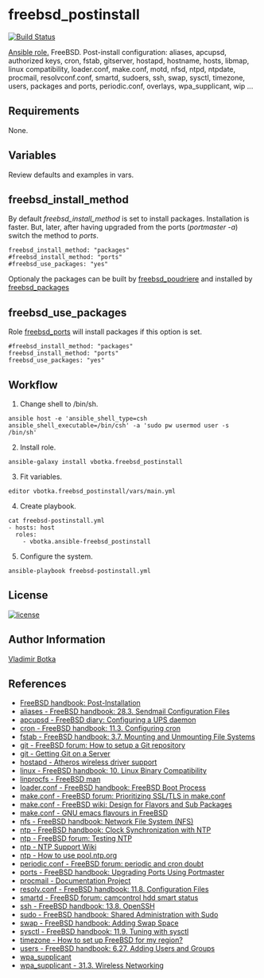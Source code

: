 freebsd_postinstall
===================

[![Build Status](https://travis-ci.org/vbotka/ansible-freebsd-postinstall.svg?branch=master)](https://travis-ci.org/vbotka/ansible-freebsd-postinstall)

[Ansible role.](https://galaxy.ansible.com/vbotka/freebsd_postinstall/) FreeBSD. Post-install configuration: aliases, apcupsd, authorized keys, cron, fstab, gitserver, hostapd, hostname, hosts, libmap, linux compatibility, loader.conf, make.conf, motd, nfsd, ntpd, ntpdate, procmail, resolvconf.conf, smartd, sudoers, ssh, swap, sysctl, timezone, users, packages and ports, periodic.conf,  overlays, wpa_supplicant, wip ...


Requirements
------------

None.


Variables
---------

Review defaults and examples in vars.

freebsd_install_method
----------------------

By default *freebsd_install_method* is set to install packages. Installation is faster. But, later, after having upgraded from the ports (*portmaster -a*) switch the method to *ports*.

```
freebsd_install_method: "packages"
#freebsd_install_method: "ports"
#freebsd_use_packages: "yes"
```

Optionaly the packages can be built by [freebsd_poudriere](https://galaxy.ansible.com/vbotka/freebsd_poudriere) and installed by [freebsd_packages](https://galaxy.ansible.com/vbotka/freebsd_packages)


freebsd_use_packages
--------------------

Role [freebsd_ports](https://galaxy.ansible.com/vbotka/freebsd_ports) will install packages if this option is set.

```
#freebsd_install_method: "packages"
freebsd_install_method: "ports"
freebsd_use_packages: "yes"
```


Workflow
--------

1) Change shell to /bin/sh.

```
ansible host -e 'ansible_shell_type=csh ansible_shell_executable=/bin/csh' -a 'sudo pw usermod user -s /bin/sh'
```

2) Install role.

```
ansible-galaxy install vbotka.freebsd_postinstall
```

3) Fit variables.

```
editor vbotka.freebsd_postinstall/vars/main.yml
```

4) Create playbook.

```
cat freebsd-postinstall.yml
- hosts: host
  roles:
    - vbotka.ansible-freebsd_postinstall
```

5) Configure the system.

```
ansible-playbook freebsd-postinstall.yml
```

License
-------

[![license](https://img.shields.io/badge/license-BSD-red.svg)](https://www.freebsd.org/doc/en/articles/bsdl-gpl/article.html)


Author Information
------------------

[Vladimir Botka](https://botka.link)


References
----------
- [FreeBSD handbook: Post-Installation](https://www.freebsd.org/doc/handbook/bsdinstall-post.html)
- [aliases - FreeBSD handbook: 28.3. Sendmail Configuration Files](http://www.freebsd.org/doc/handbook/sendmail.html)
- [apcupsd - FreeBSD diary: Configuring a UPS daemon](http://www.freebsddiary.org/apcupsd.php)
- [cron - FreeBSD handbook: 11.3. Configuring cron](https://www.freebsd.org/doc/handbook/configtuning-cron.html)
- [fstab - FreeBSD handbook: 3.7. Mounting and Unmounting File Systems](http://www.freebsd.org/doc/handbook/mount-unmount.html)
- [git - FreeBSD forum: How to setup a Git repository](https://forums.freebsd.org/threads/10810/)
- [git - Getting Git on a Server](https://git-scm.com/book/ch4-2.html)
- [hostapd - Atheros wireless driver support](https://wiki.freebsd.org/dev/ath%284%29)
- [linux - FreeBSD handbook: 10. Linux Binary Compatibility](https://www.freebsd.org/doc/handbook/linuxemu.html)
- [linprocfs - FreeBSD man](https://www.freebsd.org/cgi/man.cgi?linprocfs(5))
- [loader.conf - FreeBSD handbook: FreeBSD Boot Process](https://www.freebsd.org/doc/handbook/boot-introduction.html)
- [make.conf - FreeBSD forum: Prioritizing SSL/TLS in make.conf](https://forums.freebsd.org/threads/62930/)
- [make.conf - FreeBSD wiki: Design for Flavors and Sub Packages](https://wiki.freebsd.org/Ports/FlavorsAndSubPackages)
- [make.conf - GNU emacs flavours in FreeBSD](https://ximalas.info/2018/02/02/gnu-emacs-flavours-in-freebsd/)
- [nfs - FreeBSD handbook: Network File System (NFS)](https://www.freebsd.org/doc/handbook/network-nfs.html)
- [ntp - FreeBSD handbook: Clock Synchronization with NTP](http://www.freebsd.org/doc/handbook/network-ntp.html)
- [ntp - FreeBSD forum: Testing NTP](https://forums.freebsd.org/threads/41874/)
- [ntp - NTP Support Wiki](http://support.ntp.org/bin/view/Main/WebHome)
- [ntp - How to use pool.ntp.org](http://www.pool.ntp.org/en/use.html)
- [periodic.conf - FreeBSD forum: periodic and cron doubt](https://forums.freebsd.org/threads/periodic-and-cron-doubt.27471/)
- [ports - FreeBSD handbook: Upgrading Ports Using Portmaster](https://www.freebsd.org/doc/handbook/ports-using.html)
- [procmail - Documentation Project](http://pm-doc.sourceforge.net/)
- [resolv.conf - FreeBSD handbook: 11.8. Configuration Files](http://www.freebsd.org/doc/handbook/configtuning-configfiles.html)
- [smartd - FreeBSD forum: camcontrol hdd smart status](https://forums.freebsd.org/threads/camcontrol-hdd-smart-status.65306/)
- [ssh - FreeBSD handbook: 13.8. OpenSSH](http://www.freebsd.cz/doc/handbook/openssh.html)
- [sudo - FreeBSD handbook: Shared Administration with Sudo](https://www.freebsd.org/doc/handbook/security-sudo.html)
- [swap - FreeBSD handbook: Adding Swap Space](http://www.freebsd.org/doc/handbook/adding-swap-space.html)
- [sysctl - FreeBSD handbook: 11.9. Tuning with sysctl](http://www.freebsd.org/doc/handbook/configtuning-sysctl.html)
- [timezone - How to set up FreeBSD for my region?](https://unix.stackexchange.com/questions/34567/how-to-set-up-freebsd-for-my-region)
- [users - FreeBSD handbook: 6.27. Adding Users and Groups](https://www.freebsd.org/doc/en/books/porters-handbook/users-and-groups.html)
- [wpa_supplicant](https://w1.fi/wpa_supplicant/)
- [wpa_supplicant - 31.3. Wireless Networking](https://www.freebsd.org/doc/handbook/network-wireless.html)

